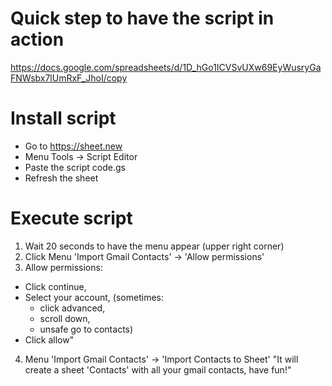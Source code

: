 #  Quick step to have the script in action

https://docs.google.com/spreadsheets/d/1D_hGo1ICVSvUXw69EyWusryGaFNWsbx7lUmRxF_JhoI/copy

# Install script
- Go to https://sheet.new
- Menu Tools -> Script Editor
- Paste the script code.gs
- Refresh the sheet

# Execute script
1. Wait 20 seconds to have the menu appear (upper right corner)
2. Click Menu 'Import Gmail Contacts' -> 'Allow permissions'
3. Allow permissions:
- Click continue, 
- Select your account, 
(sometimes: 
  - click advanced, 
  - scroll down,   
  - unsafe go to contacts)
- Click allow"
4. Menu 'Import Gmail Contacts' -> 'Import Contacts to Sheet'
"It will create a sheet 'Contacts' with all your gmail contacts, 
have fun!"